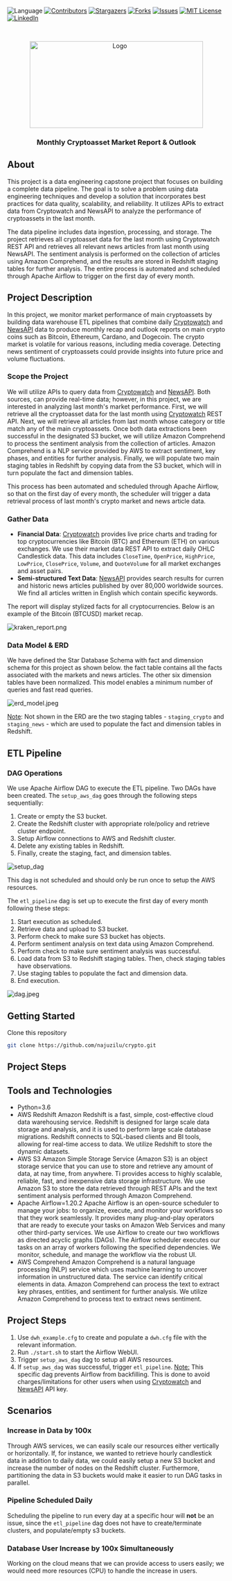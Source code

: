 ![Language](https://img.shields.io/badge/language-python--3.8-blue) [![Contributors][contributors-shield]][contributors-url] [![Stargazers][stars-shield]][stars-url] [![Forks][forks-shield]][forks-url] [![Issues][issues-shield]][issues-url] [![MIT License][license-shield]][license-url] [![LinkedIn][linkedin-shield]][linkedin-url]

<br />
<p align="center">
    <a href="https://github.com/najuzilu/crypto">
        <img src="./images/logo.jpeg" alt="Logo" width="400" height="200">
    </a>
    <h3 align="center">Monthly Cryptoasset Market Report & Outlook</h3>
</p>

## About

This project is a data engineering capstone project that focuses on building a complete data pipeline. The goal is to solve a problem using data engineering techniques and develop a solution that incorporates best practices for data quality, scalability, and reliability. It utilizes APIs to extract data from Cryptowatch and NewsAPI to analyze the performance of cryptoassets in the last month.

The data pipeline includes data ingestion, processing, and storage. The project retrieves all cryptoasset data for the last month using Cryptowatch REST API and retrieves all relevant news articles from last month using NewsAPI. The sentiment analysis is performed on the collection of articles using Amazon Comprehend, and the results are stored in Redshift staging tables for further analysis. The entire process is automated and scheduled through Apache Airflow to trigger on the first day of every month.

## Project Description

In this project, we monitor market performance of main cryptoassets by building data warehouse ETL pipelines that combine daily [Cryptowatch](http://cryptowat.ch/) and [NewsAPI](https://newsapi.org/) data to produce monthly recap and outlook reports on main crypto coins such as Bitcoin, Ethereum, Cardano, and Dogecoin. The crypto market is volatile for various reasons, including media coverage. Detecting news sentiment of cryptoassets could provide insights into future price and volume fluctuations.

### Scope the Project

We will utilize APIs to query data from [Cryptowatch](http://cryptowat.ch/) and [NewsAPI](https://newsapi.org/). Both sources, can provide real-time data; however, in this project, we are interested in analyzing last month's market performance. First, we will retrieve all the cryptoasset data for the last month using [Cryptowatch](http://cryptowat.ch/) REST API. Next, we will retrieve all articles from last month whose category or title match any of the main cryptoassets. Once both data extractions been successful in the designated S3 bucket, we will utilize Amazon Comprehend to process the sentiment analysis from the collection of articles. Amazon Comprehend is a NLP service provided by AWS to extract sentiment, key phases, and entities for further analysis. Finally, we will populate two main staging tables in Redshift by copying data from the S3 bucket, which will in turn populate the fact and dimension tables.

This process has been automated and scheduled through Apache Airflow, so that on the first day of every month, the scheduler will trigger a data retrieval process of last month's crypto market and news article data.


### Gather Data

* **Financial Data**: [Cryptowatch](http://cryptowat.ch/) provides live price charts and trading for top cryptocurrencies like Bitcoin (BTC) and Ethereum (ETH) on various exchanges. We use their market data REST API to extract daily OHLC Candlestick data. This data includes `CloseTime`, `OpenPrice`, `HighPrice`, `LowPrice`, `ClosePrice`, `Volume`, and `QuoteVolume` for all market exchanges and asset pairs.
* **Semi-structured Text Data**: [NewsAPI](https://newsapi.org/) provides search results for curren and historic news articles published by over 80,000 worldwide sources. We find all articles written in English which contain specific keywords.

The report will display stylized facts for all cryptocurrencies. Below is an example of the Bitcoin (BTCUSD) market recap.

![kraken_report.png](./images/kraken_report.png)

### Data Model & ERD

We have defined the Star Database Schema with fact and dimension schema for this project as shown below. the fact table contains all the facts associated with the markets and news articles. The other six dimension tables have been normalized. This model enables a minimum number of queries and fast read queries.


![erd_model.jpeg](./images/erd_model.jpeg)

[Note](#): Not shown in the ERD are the two staging tables - `staging_crypto` and `staging_news` - which are used to populate the fact and dimension tables in Redshift.

## ETL Pipeline

### DAG Operations

We use Apache Airflow DAG to execute the ETL pipeline. Two DAGs have been created. The `setup_aws_dag` goes through the following steps sequentially:
1. Create or empty the S3 bucket.
2. Create the Redshift cluster with appropriate role/policy and retrieve cluster endpoint.
3. Setup Airflow connections to AWS and Redshift cluster.
4. Delete any existing tables in Redshift.
5. Finally, create the staging, fact, and dimension tables.

![setup_dag](./images/setup_dag.png)

This dag is not scheduled and should only be run once to setup the AWS resources.

The `etl_pipeline` dag is set up to execute the first day of every month following these steps:
1. Start execution as scheduled.
2. Retrieve data and upload to S3 bucket.
3. Perform check to make sure S3 bucket has objects.
4. Perform sentiment analysis on text data using Amazon Comprehend.
5. Perform check to make sure sentiment analysis was successful.
6. Load data from S3 to Redshift staging tables. Then, check staging tables have observations.
7. Use staging tables to populate the fact and dimension data.
8. End execution.

<!-- ![etl_pipeline.jpeg](./images/etl_pipeline.jpeg) -->

![dag.jpeg](./images/dag.png)

## Getting Started

Clone this repository

```bash
git clone https://github.com/najuzilu/crypto.git
```

## Project Steps


## Tools and Technologies

* Python=3.6
* AWS Redshift
    Amazon Redshift is a fast, simple, cost-effective cloud data warehousing service. Redshift is designed for large scale data storage and analysis, and it is used to perform large scale database migrations. Redshift connects to SQL-based clients and BI tools, allowing for real-time access to data. We utilize Redshift to store the dynamic datasets.
* AWS S3
    Amazon Simple Storage Service (Amazon S3) is an object storage service that you can use to store and retrieve any amount of data, at nay time, from anywhere. Ti provides access to highly scalable, reliable, fast, and inexpensive data storage infrastructure. We use Amazon S3 to store the data retrieved through REST APIs and the text sentiment analysis performed through Amazon Comprehend.
* Apache Airflow=1.20.2
    Apache Airflow is an open-source scheduler to manage your jobs: to organize, execute, and monitor your workflows so that they work seamlessly. It provides many plug-and-play operators that are ready to execute your tasks on Amazon Web Services and many other third-party services. We use Airflow to create our two workflows as directed acyclic graphs (DAGs). The Airflow scheduler executes our tasks on an array of workers following the specified dependencies. We monitor, schedule, and manage the workflow via the robust UI.
* AWS Comprehend
    Amazon Comprehend is a natural language processing (NLP) service which uses machine learning to uncover information in unstructured data. The service can identify critical elements in data. Amazon Comprehend can process the text to extract key phrases, entities, and sentiment for further analysis. We utilize Amazon Comprehend to process text to extract news sentiment.

## Project Steps

1. Use `dwh_example.cfg` to create and populate a `dwh.cfg` file with the relevant information.
2. Run `./start.sh` to start the Airflow WebUI.
3. Trigger `setup_aws_dag` dag to setup all AWS resources.
4. If `setup_aws_dag` was successful, trigger `etl_pipeline`. [Note:](#) This specific dag prevents Airflow from backfilling. This is done to avoid charges/limitations for other users when using [Cryptowatch](http://cryptowat.ch/) and [NewsAPI](https://newsapi.org/) API key.

## Scenarios

### Increase in Data by 100x
Through AWS services, we can easily scale our resources either vertically or horizontally. If, for instance, we wanted to retrieve hourly candlestick data in addition to daily data, we could easily setup a new S3 bucket and increase the number of nodes on the Redshift cluster. Furthermore, partitioning the data in S3 buckets would make it easier to run DAG tasks in parallel.

### Pipeline Scheduled Daily
Scheduling the pipeline to run every day at a specific hour will **not** be an issue, since the `etl_pipeline` dag does not have to create/terminate clusters, and populate/empty s3 buckets.


### Database User Increase by 100x Simultaneously
Working on the cloud means that we can provide access to users easily; we would need more resources (CPU) to handle the increase in users.

<!-- ## Room for Improvement -->
<!-- Links -->

[contributors-shield]: https://img.shields.io/github/contributors/najuzilu/crypto.svg?style=flat-square
[contributors-url]: https://github.com/najuzilu/crypto/graphs/contributors
[forks-shield]: https://img.shields.io/github/forks/najuzilu/crypto.svg?style=flat-square
[forks-url]: https://github.com/najuzilu/crypto/network/members
[stars-shield]: https://img.shields.io/github/stars/najuzilu/crypto.svg?style=flat-square
[stars-url]: https://github.com/najuzilu/crypto/stargazers
[issues-shield]: https://img.shields.io/github/issues/najuzilu/crypto.svg?style=flat-square
[issues-url]: https://github.com/najuzilu/crypto/issues
[license-shield]: https://img.shields.io/badge/License-MIT-yellow.svg
[license-url]: https://github.com/najuzilu/crypto/blob/master/LICENSE
[linkedin-shield]: https://img.shields.io/badge/-LinkedIn-black.svg?style=flat-square&logo=linkedin&colorB=555
[linkedin-url]: https://www.linkedin.com/in/yuna-luzi/
